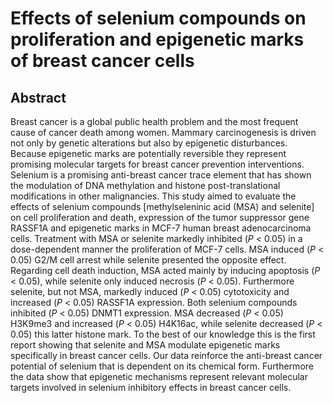 # Effects of selenium compounds on proliferation and epigenetic marks of breast cancer cells

## Abstract

Breast cancer is a global public health problem and the most frequent cause of cancer death among women. Mammary carcinogenesis is driven not only by genetic alterations but also by epigenetic disturbances. Because epigenetic marks are potentially reversible they represent promising molecular targets for breast cancer prevention interventions. Selenium is a promising anti-breast cancer trace element that has shown the modulation of DNA methylation and histone post-translational modifications in other malignancies. This study aimed to evaluate the effects of selenium compounds [methylseleninic acid (MSA) and selenite] on cell proliferation and death, expression of the tumor suppressor gene RASSF1A and epigenetic marks in MCF-7 human breast adenocarcinoma cells. Treatment with MSA or selenite markedly inhibited (_P_ &lt; 0.05) in a dose-dependent manner the proliferation of MCF-7 cells. MSA induced (_P_ &lt; 0.05) G2/M cell arrest while selenite presented the opposite effect. Regarding cell death induction, MSA acted mainly by inducing apoptosis (_P_ &lt; 0.05), while selenite only induced necrosis (_P_ &lt; 0.05). Furthermore selenite, but not MSA, markedly induced (_P_ &lt; 0.05) cytotoxicity and increased (_P_ &lt; 0.05) RASSF1A expression. Both selenium compounds inhibited (_P_ &lt; 0.05) DNMT1 expression. MSA decreased (_P_ &lt; 0.05) H3K9me3 and increased (_P_ &lt; 0.05) H4K16ac, while selenite decreased (_P_ &lt; 0.05) this latter histone mark. To the best of our knowledge this is the first report showing that selenite and MSA modulate epigenetic marks specifically in breast cancer cells. Our data reinforce the anti-breast cancer potential of selenium that is dependent on its chemical form. Furthermore the data show that epigenetic mechanisms represent relevant molecular targets involved in selenium inhibitory effects in breast cancer cells.